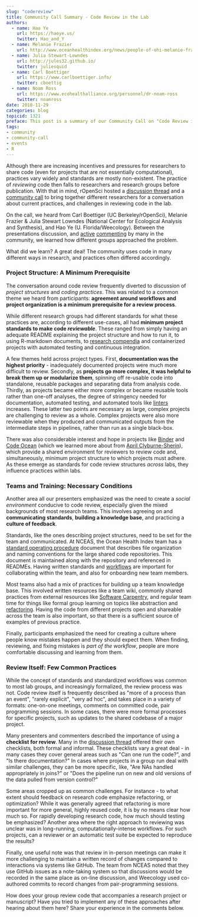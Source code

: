 ```yaml
---
slug: "codereview"
title: Community Call Summary - Code Review in the Lab
authors:
  - name: Hao Ye
    url: https://haoye.us/
    twitter: Hao_and_Y
  - name: Melanie Frazier
    url: http://www.oceanhealthindex.org/news/people-of-ohi-melanie-frazier
  - name: Julia Stewart-Lowndes
    url: http://jules32.github.io/
    twitter: juliesquid
  - name: Carl Boettiger
    url: https://www.carlboettiger.info/
    twitter: cboettig
  - name: Noam Ross
    url: https://www.ecohealthalliance.org/personnel/dr-noam-ross
    twitter: noamross
date: 2018-11-29
categories: blog
topicid: 1321
preface: This post is a summary of our Community Call on "Code Review in the Lab, or ... How do you review code that accompanies a research project or paper?" held October 16, 2018. [Resources associated with the Call](http://communitycalls.ropensci.org/#2018-10-16), including the video recording, slides, notes and a discussion thread have been posted.
tags:
- community
- community-call
- events
- R
---
```


Although there are increasing incentives and pressures for researchers to share code (even for projects that are not essentially computational), practices vary widely and standards are mostly non-existent. The practice of _reviewing_ code then falls to researchers and research groups before publication. With that in mind, rOpenSci hosted a [discussion thread](https://discuss.ropensci.org/t/how-do-you-review-code-that-accompanies-a-research-project-or-paper-help-ropensci-plan-a-community-call) and a [community call](http://communitycalls.ropensci.org/#2018-10-16) to bring together different researchers for a conversation about current practices, and challenges in reviewing code in the lab.

On the call, we heard from Carl Boettiger (UC Berkeley/rOpenSci), Melanie Frazier & Julia Stewart Lowndes (National Center for Ecological Analysis and Synthesis), and Hao Ye (U. Florida/Weecology). Between the presentations discussion, and [active](https://docs.google.com/document/d/1LfyhgsbVgLWgWPhS0nbaBIZSFjireEBBSYL4PmhUJis/edit?usp=sharing) [commenting](https://discuss.ropensci.org/t/how-do-you-review-code-that-accompanies-a-research-project-or-paper-help-ropensci-plan-a-community-call/1321/29) by many in the community, we learned how different groups approached the problem.

What did we learn? A great deal! The community uses code in many different ways in research, and practices often differed accordingly.  

### Project Structure: A Minimum Prerequisite

The conversation around code review frequently diverted to discussion of _project structures_ and _coding practices_. This was related to a common theme we heard from participants:  **agreement around workflows and project organization is a minimum prerequisite for a review process**.  

While different research groups had different standards for what these practices are, according to different use-cases, all had **minimum project standards to make code _reviewable_**. These ranged from simply having an adequate README explaining the project structure and how to run it, to using R-markdown documents, to [research compendia](https://github.com/ropensci/rrrpkg) and containerized projects with automated testing and continuous integration.

A few themes held across project types. First, **documentation was the highest priority** - inadequately documented projects were much more difficult to review. Secondly, as **projects go more complex, it was helpful to break them up or modularize them**, spinning off re-usable code into standalone, reusable packages and separating data from analysis code. Thirdly, as projects became either more complex or became reusable tools rather than one-off analyses, the degree of stringency needed for documentation, automated testing, and automated tools like [linters](https://github.com/jimhester/lintr) increases. These latter two points are necessary as large, complex projects are challenging to review as a whole. Complex projects were also more reviewable when they produced and communicated outputs from the intermediate steps in pipelines, rather than run as a single black-box.

There was also considerable interest and hope in projects like [Binder](https://mybinder.org/) and [Code Ocean](https://codeocean.com/) (which we learned more about from [April Clyburne-Sherin](https://discuss.ropensci.org/t/how-do-you-review-code-that-accompanies-a-research-project-or-paper-help-ropensci-plan-a-community-call/1321/46)), which provide a shared environment for reviewers to review code and, simultaneously, minimum project structure to which projects must adhere. As these emerge as standards for code review structures _across_ labs, they influence practices within labs.

### Teams and Training: Necessary Conditions

Another area all our presenters emphasized was the need to create a _social environment_ conducive to code review, especially given the mixed backgrounds of most research teams. This involves agreeing on and **communicating standards**, **building a knowledge base**, and practicing a **culture of feedback**.

Standards, like the ones describing project structures, need to be set for the team and communicated. At NCEAS, the Ocean Health Index team has a [standard operating procedure](https://github.com/OHI-Science/ohiprep/blob/master/src/dataOrganization_SOP.md) document that describes file organization and naming conventions for the large shared code repositories. This document is maintained along with the repository and referenced in READMEs. Having written standards and [workflows](https://www.nature.com/articles/s41559-017-0160) are important for collaborating within the team, and also for onboarding new team members.

Most teams also had a mix of practices for building up a team knowledge base. This involved written resources like a team wiki, commonly shared practices from external resources like [Software Carpentry](https://carpentries.org/), and regular team time for things like formal group learning on topics like abstraction and [refactoring](https://en.wikipedia.org/wiki/Code_refactoring). Having the code from different projects open and shareable across the team is also important, so that there is a sufficient source of examples of previous practice.

Finally, participants emphasized the need for creating a culture where people know mistakes happen and they should expect them. When finding, reviewing, and fixing mistakes is _part of the workflow_, people are more comfortable discussing and learning from them.

### Review Itself: Few Common Practices

While the concept of standards and standardized workflows was common to most lab groups, and increasingly formalized, the review process was not.  Code review itself is frequently described as "more of a process than an event", "rarely explicit", "very ad hoc", and takes place in a variety of formats: one-on-one meetings, comments on committed code, pair programming sessions. In some cases, there were more formal processes for specific projects, such as updates to the shared codebase of a major project.

Many presenters and commenters described the importance of using a **checklist for review**. Many in the [discussion thread](https://discuss.ropensci.org/t/how-do-you-review-code-that-accompanies-a-research-project-or-paper-help-ropensci-plan-a-community-call/1321) offered their own checklists, both formal and informal. These checklists vary a great deal - in many cases they cover general areas such as "Can one run the code?", and "Is there documentation?" In cases where projects in a group run deal with similar challenges, they can be more specific, like, "Are NAs handled appropriately in joins?" or "Does the pipeline run on new and old versions of the data pulled from version control?"

Some areas cropped up as common challenges. For instance - to what extent should feedback on research code emphasize refactoring, or optimization?  While it was generally agreed that refactoring is more important for more general, highly reused code, it is by no means clear how much so. For rapidly developing research code, how much should testing be emphasized? Another area where the right approach to reviewing was unclear was in long-running, computationally-intense workflows. For such projects, can a reviewer or an automatic test suite be expected to reproduce the results?

Finally, one useful note was that review in in-person meetings can make it more challenging to maintain a written record of changes compared to interactions via systems like GitHub. The team from NCEAS noted that they use GitHub issues as a note-taking system so that discussions would be recorded in the same place as on-line discussion, and Weecology used co-authored commits to record changes from pair-programming sessions.

How does your group review code that accompanies a research project or manuscript? Have you tried to implement any of these approaches after hearing about them here? Share your experience in the comments below.

